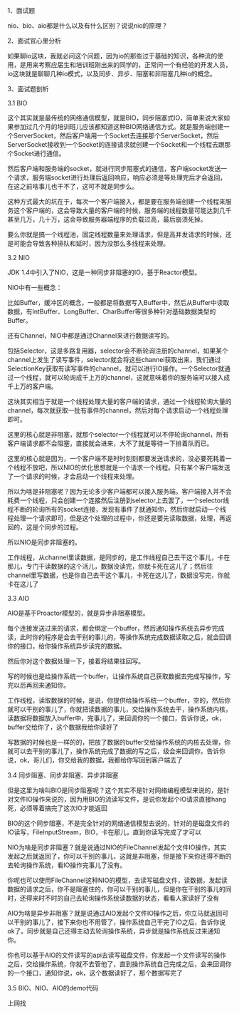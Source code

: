 
1、面试题

nio、bio、aio都是什么以及有什么区别？说说nio的原理？

2、面试官心里分析

如果聊io这块，我就必问这个问题，因为io的那些过于基础的知识，各种流的使用，是用来考察应届生和培训班刚出来的同学的，正常问一个有经验的开发人员，io这块就是聊聊几种io模式，以及同步、异步、阻塞和非阻塞几种io的概念。

3、面试题剖析

3.1 BIO

这个其实就是最传统的网络通信模型，就是BIO，同步阻塞式IO，简单来说大家如果参加过几个月的培训班儿应该都知道这种BIO网络通信方式。就是服务端创建一个ServerSocket，然后客户端用一个Socket去连接那个ServerSocket，然后ServerSocket接收到一个Socket的连接请求就创建一个Socket和一个线程去跟那个Socket进行通信。

然后客户端和服务端的socket，就进行同步阻塞式的通信，客户端socket发送一个请求，服务端socket进行处理后返回响应，响应必须是等处理完后才会返回，在这之前啥事儿也干不了，这可不就是同步么。

这种方式最大的坑在于，每次一个客户端接入，都是要在服务端创建一个线程来服务这个客户端的，这会导致大量的客户端的时候，服务端的线程数量可能达到几千甚至几万，几十万，这会导致服务器端程序的负载过高，最后崩溃死掉。

要么你就是搞一个线程池，固定线程数量来处理请求，但是高并发请求的时候，还是可能会导致各种排队和延时，因为没那么多线程来处理。

3.2 NIO

JDK 1.4中引入了NIO，这是一种同步非阻塞的IO，基于Reactor模型。

NIO中有一些概念：

比如Buffer，缓冲区的概念，一般都是将数据写入Buffer中，然后从Buffer中读取数据，有IntBuffer、LongBuffer、CharBuffer等很多种针对基础数据类型的Buffer。

还有Channel，NIO中都是通过Channel来进行数据读写的。

包括Selector，这是多路复用器，selector会不断轮询注册的channel，如果某个channel上发生了读写事件，selector就会将这些channel获取出来，我们通过SelectionKey获取有读写事件的channel，就可以进行IO操作。一个Selector就通过一个线程，就可以轮询成千上万的channel，这就意味着你的服务端可以接入成千上万的客户端。

这块其实相当于就是一个线程处理大量的客户端的请求，通过一个线程轮询大量的channel，每次就获取一批有事件的channel，然后对每个请求启动一个线程处理即可。

这里的核心就是非阻塞，就那个selector一个线程就可以不停轮询channel，所有客户端请求都不会阻塞，直接就会进来，大不了就是等待一下排着队而已。

这里的核心就是因为，一个客户端不是时时刻刻都要发送请求的，没必要死耗着一个线程不放吧，所以NIO的优化思想就是一个请求一个线程。只有某个客户端发送了一个请求的时候，才会启动一个线程来处理。

所以为啥是非阻塞呢？因为无论多少客户端都可以接入服务端，客户端接入并不会耗费一个线程，只会创建一个连接然后注册到selector上去罢了，一个selector线程不断的轮询所有的socket连接，发现有事件了就通知你，然后你就启动一个线程处理一个请求即可，但是这个处理的过程中，你还是要先读取数据，处理，再返回的，这是个同步的过程。

所以NIO是同步非阻塞的。

工作线程，从channel里读数据，是同步的，是工作线程自己去干这个事儿，卡在那儿，专门干读数据的这个活儿，数据没读完，你就卡死在这儿了；然后往channel里写数据，也是你自己去干这个事儿，卡死在这儿了，数据没写完，你就卡在这儿了

3.3 AIO

AIO是基于Proactor模型的，就是异步非阻塞模型。

每个连接发送过来的请求，都会绑定一个buffer，然后通知操作系统去异步完成读，此时你的程序是会去干别的事儿的，等操作系统完成数据读取之后，就会回调你的接口，给你操作系统异步读完的数据。

然后你对这个数据处理一下，接着将结果往回写。

写的时候也是给操作系统一个buffer，让操作系统自己获取数据去完成写操作，写完以后再回来通知你。

工作线程，读取数据的时候，是说，你提供给操作系统一个buffer，空的，然后你就可以干别的事儿了，你就把读数据的事儿，交给操作系统去干，操作系统内核，读数据将数据放入buffer中，完事儿了，来回调你的一个接口，告诉你说，ok，buffer交给你了，这个数据我给你读好了

写数据的时候也是一样的的，把放了数据的buffer交给操作系统的内核去处理，你就可以去干别的事儿了，操作系统完成了数据的写之后，级会来回调你，告诉你说，ok，哥儿们，你交给我的数据，我都给你写回到客户端去了

3.4 同步阻塞、同步非阻塞、异步非阻塞

但是这里为啥叫BIO是同步阻塞呢？这个其实不是针对网络编程模型来说的，是针对文件IO操作来说的，因为用BIO的流读写文件，是说你发起个IO请求直接hang死，必须等着搞完了这次IO才能返回

BIO的这个同步阻塞，不是完全针对的网络通信模型去说的，针对的是磁盘文件的IO读写，FileInputStream，BIO，卡在那儿，直到你读写完成了才可以

NIO为啥是同步非阻塞？就是说通过NIO的FileChannel发起个文件IO操作，其实发起之后就返回了，你可以干别的事儿，这就是非阻塞，但是接下来你还得不断的去轮询操作系统，看IO操作完事儿了没有。

你呢也可以使用FileChannel这种NIO的模型，去读写磁盘文件，读数据，发起读数据的请求之后，你不是阻塞住的，你可以干别的事儿，但是你在干别的事儿的同时，还得来时不时的自己去轮询操作系统读数据的状态，看看人家读好了没有

AIO为啥是异步非阻塞？就是说通过AIO发起个文件IO操作之后，你立马就返回可以干别的事儿了，接下来你也不用管了，操作系统自己干完了IO之后，告诉你说ok了。同步就是自己还得主动去轮询操作系统，异步就是操作系统反过来通知你。

你也可以基于AIO的文件读写的api去读写磁盘文件，你发起一个文件读写的操作之后，交给操作系统，你就不去管他了，直到操作系统自己完成之后，会来回调你的一个接口，通知你说，ok，这个数据读好了，那个数据写完了

3.5 BIO、NIO、AIO的demo代码

上网找
